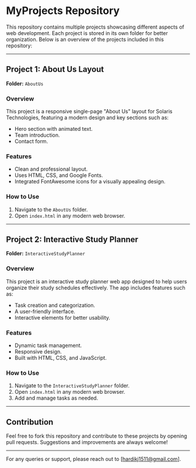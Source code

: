 # MyProjects Repository

This repository contains multiple projects showcasing different aspects of web development. Each project is stored in its own folder for better organization. Below is an overview of the projects included in this repository:

---

## Project 1: About Us Layout
**Folder:** `AboutUs`

### Overview
This project is a responsive single-page "About Us" layout for Solaris Technologies, featuring a modern design and key sections such as:
- Hero section with animated text.
- Team introduction.
- Contact form.

### Features
- Clean and professional layout.
- Uses HTML, CSS, and Google Fonts.
- Integrated FontAwesome icons for a visually appealing design.

### How to Use
1. Navigate to the `AboutUs` folder.
2. Open `index.html` in any modern web browser.

---

## Project 2: Interactive Study Planner
**Folder:** `InteractiveStudyPlanner`

### Overview
This project is an interactive study planner web app designed to help users organize their study schedules effectively. The app includes features such as:
- Task creation and categorization.
- A user-friendly interface.
- Interactive elements for better usability.

### Features
- Dynamic task management.
- Responsive design.
- Built with HTML, CSS, and JavaScript.

### How to Use
1. Navigate to the `InteractiveStudyPlanner` folder.
2. Open `index.html` in any modern web browser.
3. Add and manage tasks as needed.

---

## Contribution
Feel free to fork this repository and contribute to these projects by opening pull requests. Suggestions and improvements are always welcome!

---

For any queries or support, please reach out to [hardikj1511@gmail.com].
